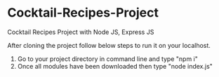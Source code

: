# Cocktail-Recipes-Project
Cocktail Recipes Project with Node JS, Express JS 

After cloning the project follow below steps to run it on your localhost.
1. Go to your project directory in command line and type "npm i"
2. Once all modules have been downloaded then type "node index.js"
